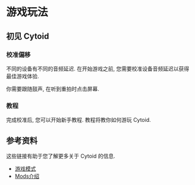 # 游戏玩法

## 初见 Cytoid

### 校准偏移

不同的设备有不同的音频延迟. 在开始游戏之前, 您需要校准设备音频延迟以获得最佳游戏体验.

你需要跟随鼓声, 在听到重拍时点击屏幕.

### 教程

完成校准后, 您可以开始新手教程. 教程将教你如何游玩 Cytoid.

## 参考资料

这些链接有助于您了解更多关于 Cytoid 的信息.

- [游戏模式](/zh/reference/game/mode)
- [Mods介绍](/zh/reference/game/mods)
